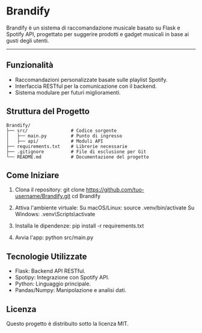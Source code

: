 # Brandify

Brandify è un sistema di raccomandazione musicale basato su Flask e Spotify API, progettato per suggerire prodotti e gadget musicali in base ai gusti degli utenti.

---

## Funzionalità
- Raccomandazioni personalizzate basate sulle playlist Spotify.
- Interfaccia RESTful per la comunicazione con il backend.
- Sistema modulare per futuri miglioramenti.

## Struttura del Progetto
```plaintext
Brandify/
├── src/                # Codice sorgente
│   ├── main.py         # Punto di ingresso
│   ├── api/            # Moduli API
├── requirements.txt    # Librerie necessarie
├── .gitignore          # File di esclusione per Git
└── README.md           # Documentazione del progetto
```

## Come Iniziare
1. Clona il repository:
   git clone https://github.com/tuo-username/Brandify.git
   cd Brandify

2. Attiva l'ambiente virtuale:
   Su macOS/Linux:
   source .venv/bin/activate
   Su Windows:
   .venv\Scripts\activate

3. Installa le dipendenze:
   pip install -r requirements.txt

4. Avvia l'app:
   python src/main.py

## Tecnologie Utilizzate
- Flask: Backend API RESTful.
- Spotipy: Integrazione con Spotify API.
- Python: Linguaggio principale.
- Pandas/Numpy: Manipolazione e analisi dati.

## Licenza
Questo progetto è distribuito sotto la licenza MIT.
